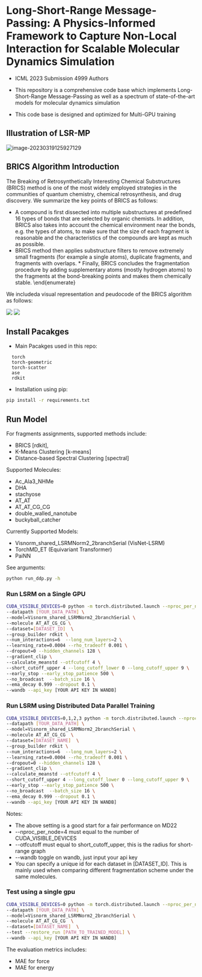 
# Long-Short-Range Message-Passing: A Physics-Informed Framework to Capture Non-Local Interaction for Scalable Molecular Dynamics Simulation

* ICML 2023 Submission 4999 Authors

* This repository is a comprehensive code base which implements Long-Short-Range Message-Passing as well as a spectrum of state-of-the-art models for molecular dynamics simulation

* This code base is designed and optimized for Multi-GPU training

  

## Illustration of LSR-MP

![image-20230319125927129](./plots/LSR-MP.png)



## BRICS Algorithm Introduction

The Breaking of Retrosynthetically Interesting Chemical Substructures (BRICS) method is one of the most widely employed strategies in the communities of quantum chemistry, chemical retrosynthesis, and drug discovery. We summarize the key points of BRICS as follows:

   * A compound is first dissected into multiple substructures at predefined 16 types of bonds that are selected by organic chemists. In addition, BRICS also takes into account the chemical environment near the bonds, e.g. the types of atoms, to make sure that the size of each fragment is reasonable and the characteristics of the compounds are  kept as much as possible.
   * BRICS method then applies substructure filters to remove extremely small fragments (for example a single atoms), duplicate fragments, and fragments with overlaps.
    *  Finally, BRICS concludes the fragmentation procedure by adding supplementary atoms (mostly hydrogen atoms) to the fragments at the bond-breaking points and makes them chemically stable. 
          \end{enumerate}

We includeda visual representation and peudocode of the BRICS algorithm as follows:

<img src="./plots/supplementary-fig.png"  />



<img src="./plots/BRICS_algorithm.png"  />



## Install Pacakges 

* Main Pacakges used in this repo:
```
  torch
  torch-geometric
  torch-scatter
  ase
  rdkit
```

* Installation using pip:

```bash
pip install -r requirements.txt
```



## Run Model


For fragments assignments, supported methods include: 
* BRICS [rdkit], 
* K-Means Clustering [k-means] 
* Distance-based Spectral Clustering [spectral]

Supported Molecules:
* Ac_Ala3_NHMe 
* DHA 
* stachyose 
* AT_AT
* AT_AT_CG_CG 
* double_walled_nanotube 
* buckyball_catcher 

Currently Supported Models:

* Visnorm_shared_LSRMNorm2_2branchSerial (VisNet-LSRM)
* TorchMD_ET (Equivariant Transformer)
* PaiNN

See  arguments:

```bash
python run_ddp.py -h
```





### Run LSRM on a Single GPU 

```bash
CUDA_VISIBLE_DEVICES=0 python -m torch.distributed.launch --nproc_per_node=1 --master_port=1230 run_ddp.py \
--datapath [YOUR_DATA_PATH] \
--model=Visnorm_shared_LSRMNorm2_2branchSerial \
--molecule AT_AT_CG_CG \
--dataset=[DATASET_ID]  \
--group_builder rdkit \
--num_interactions=6  --long_num_layers=2 \
--learning_rate=0.0004 --rho_tradeoff 0.001 \
--dropout=0 --hidden_channels 128 \
--gradient_clip \
--calculate_meanstd --otfcutoff 4 \
--short_cutoff_upper 4 --long_cutoff_lower 0 --long_cutoff_upper 9 \
--early_stop --early_stop_patience 500 \
--no_broadcast  --batch_size 16 \
--ema_decay 0.999 --dropout 0.1 \
--wandb --api_key [YOUR API KEY IN WANDB]
```

### Run LSRM using Distributed Data Parallel Training

```bash
CUDA_VISIBLE_DEVICES=0,1,2,3 python -m torch.distributed.launch --nproc_per_node=4 --master_port=1230 run_ddp.py \
--datapath [YOUR_DATA_PATH] \
--model=Visnorm_shared_LSRMNorm2_2branchSerial \
--molecule AT_AT_CG_CG  \
--dataset=[DATASET_NAME]  \
--group_builder rdkit \
--num_interactions=6  --long_num_layers=2 \
--learning_rate=0.0004 --rho_tradeoff 0.001 \
--dropout=0 --hidden_channels 128 \
--gradient_clip \
--calculate_meanstd --otfcutoff 4 \
--short_cutoff_upper 4 --long_cutoff_lower 0 --long_cutoff_upper 9 \
--early_stop --early_stop_patience 500 \
--no_broadcast  --batch_size 16 \
--ema_decay 0.999 --dropout 0.1 \
--wandb --api_key [YOUR API KEY IN WANDB]
```

Notes:
- The above setting is a good start for a fair performance on MD22
- --nproc_per_node=4 must equal to the number of CUDA_VISIBLE_DEVICES
- --otfcutoff must equal to short_cutoff_upper, this is the radius for short-range graph
- --wandb toggle on wandb, just input your api key
- You can specify a unique id for each dataset in [DATASET_ID]. This is mainly used when comparing different fragmentation scheme under the same molecules.

### Test using a single gpu

```bash
CUDA_VISIBLE_DEVICES=0 python -m torch.distributed.launch --nproc_per_node=1 --master_port=1230 run_ddp.py \
--datapath [YOUR_DATA_PATH] \
--model=Visnorm_shared_LSRMNorm2_2branchSerial \
--molecule AT_AT_CG_CG  \
--dataset=[DATASET_NAME]  \
--test --restore_run [PATH_TO_TRAINED_MODEL] \
--wandb --api_key [YOUR API KEY IN WANDB]
```
The evaluation metrics includes: 
- MAE for force
- MAE for energy



